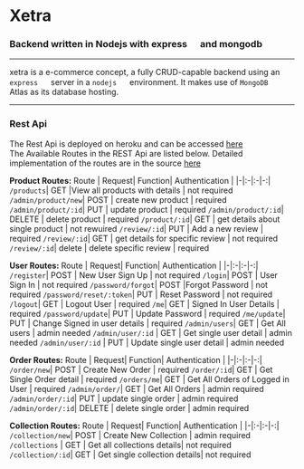 # Xetra
### Backend written in Nodejs with express <img height="15" src="https://cdn.jsdelivr.net/gh/devicons/devicon/icons/express/express-original.svg" /> and mongodb <img height="15" src="https://cdn.jsdelivr.net/gh/devicons/devicon/icons/mongodb/mongodb-original.svg" />
---

xetra is a e-commerce concept, a fully CRUD-capable backend using an `express` <img height="15" src="https://cdn.jsdelivr.net/gh/devicons/devicon/icons/express/express-original.svg" /> server in a `nodejs` <img height="15" src="https://cdn.jsdelivr.net/gh/devicons/devicon/icons/nodejs/nodejs-original.svg" /> environment. It makes use of `MongoDB` <img height="15" src="https://cdn.jsdelivr.net/gh/devicons/devicon/icons/mongodb/mongodb-original.svg" /> Atlas as its database hosting.

---
### Rest Api
The Rest Api is deployed on heroku and can be accessed [here](https://xetra.herokuapp.com/api/v1/)  
The Available Routes in the REST Api are listed below. Detailed implementation of the routes are in the source [here](./routes)

**Product Routes:**
Route | Request| Function| Authentication |
|-|:-|:-|-:|
`/products`| GET |View all products with details | not required
`/admin/product/new`| POST | create new product | required
`/admin/product/:id`| PUT | update product | required
`/admin/product/:id`| DELETE | delete product | required
`/product/:id`| GET | get details about single product | not rewuired
`/review/:id`| PUT | Add a new review | required
`/review/:id`| GET | get details for specific review | not required
`/review/:id`| delete | delete specific review | required

**User Routes:**
Route | Request| Function| Authentication |
|-|:-|:-|-:|
`/register`| POST | New User Sign Up | not required
`/login`| POST | User Sign In | not required
`/password/forgot`| POST |Forgot Password | not required
`/password/reset/:token`| PUT | Reset Password | not required
`/logout`| GET | Logout User | required
`/me`| GET | Signed In User Details | required
`/password/update`| PUT | Update Password | required
`/me/update`| PUT | Change Signed in user details | required
`/admin/users`| GET | Get All users | admin needed
`/admin/user/:id` | GET | Get single user detail | admin needed
`/admin/user/:id` | PUT | Update single user detail | admin needed

**Order Routes:**
Route | Request| Function| Authentication |
|-|:-|:-|-:|
`/order/new`| POST | Create New Order | required
`/order/:id`| GET | Get Single Order detail | required
`/orders/me`| GET | Get All Orders of Logged in User | required
`/admin/order/`| GET | Get All Orders | admin required
`/admin/order/:id`| PUT | update single order | admin required
`/admin/order/:id`| DELETE | delete single order | admin required

**Collection Routes:**
Route | Request| Function| Authentication |
|-|:-|:-|-:|
`/collection/new`| POST | Create New Collection | admin required
`/collections` | GET | Get all collections details| not required
`/collection/:id`| GET | Get single collection details| not required
